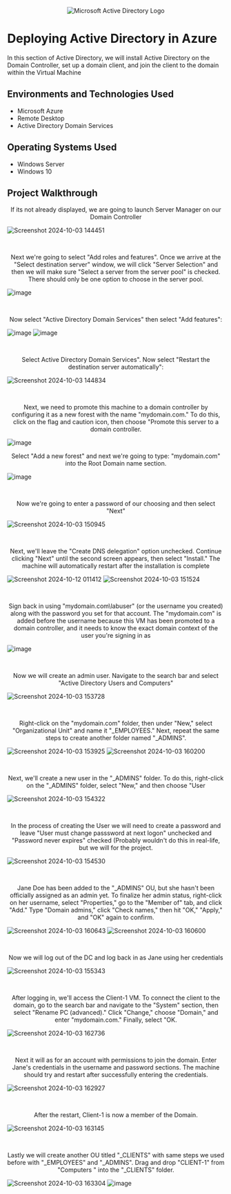 <p align="center">
<img src="https://i.imgur.com/pU5A58S.png" alt="Microsoft Active Directory Logo"/>
</p>

<h1>Deploying Active Directory in Azure</h1>
In this section of Active Directory, we will install Active Directory on the Domain Controller, set up a domain client, and join the client to the domain within the Virtual Machine<br />



<h2>Environments and Technologies Used</h2>

- Microsoft Azure 
- Remote Desktop
- Active Directory Domain Services

<h2>Operating Systems Used </h2>

- Windows Server 
- Windows 10 


<h2>Project Walkthrough</h2>

<p align="center">
If its not already displayed, we are going to launch Server Manager on our Domain Controller
<br/>

![Screenshot 2024-10-03 144451](https://github.com/user-attachments/assets/63cd699f-2067-4e01-bcf5-b8a98e010aec)

<br/>

<p align="center">
Next we're going to select "Add roles and features". Once we arrive at the "Select destination server" window, we will click "Server Selection" and then we will make sure "Select a server from the server pool" is checked. There should only be one option to choose in the server pool. 
<br/> 

![image](https://github.com/user-attachments/assets/15114d9b-418b-424e-a074-1e6c5453fd1c)

<br/>


<p align="center">
Now select "Active Directory Domain Services" then select "Add features": 
<br/>

![image](https://github.com/user-attachments/assets/6cb06787-0bbd-4e78-93ab-9af7df5c67b2)
![image](https://github.com/user-attachments/assets/1cfaddab-9bbd-4c35-babc-5be8e8c76f73)

<br />

<p align="center">
Select Active Directory Domain Services". Now select "Restart the destination server automatically":
<br/>

![Screenshot 2024-10-03 144834](https://github.com/user-attachments/assets/d371cad7-da41-4df9-ba44-71955e5f72bb)

<br />

<p align="center"> 
Next, we need to promote this machine to a domain controller by configuring it as a new forest with the name "mydomain.com." To do this, click on the flag and caution icon, then choose "Promote this server to a domain controller.
<br/>

![image](https://github.com/user-attachments/assets/84d57430-93ca-44c6-81fd-2e176fa6911f)

<p align="center">
Select "Add a new forest" and next we're going to type: "mydomain.com" into the Root Domain name section. 
<br/>

![image](https://github.com/user-attachments/assets/870becb2-82dc-4f2e-9605-1e418449d73a)

<br/>

<p align="center">
Now we're going to enter a password of our choosing and then select "Next"
<br/>

![Screenshot 2024-10-03 150945](https://github.com/user-attachments/assets/51e1b5c9-71c9-4782-919a-cf5ad5685c9b)

<br/>

<p align="center">
Next, we'll leave the "Create DNS delegation" option unchecked. Continue clicking "Next" until the second screen appears, then select "Install." The machine will automatically restart after the installation is complete
<br/>

![Screenshot 2024-10-12 011412](https://github.com/user-attachments/assets/9eea97dc-259c-4b2a-b1d0-70d304b0ad8d)
![Screenshot 2024-10-03 151524](https://github.com/user-attachments/assets/0a38db2e-8f66-4059-9e42-907c41cf0409)

<br/>

<p align="center">
Sign back in using "mydomain.com\labuser" (or the username you created) along with the password you set for that account. The "mydomain.com" is added before the username because this VM has been promoted to a domain controller, and it needs to know the exact domain context of the user you're signing in as
<br/>
  
![image](https://github.com/user-attachments/assets/e2637f23-2a2e-4ed7-9b98-1710d36e16e4)

<br/>

<p align="center">
Now we will create an admin user. Navigate to the search bar and select "Active Directory Users and Computers" 
<br/>

![Screenshot 2024-10-03 153728](https://github.com/user-attachments/assets/f4551d58-6246-4b15-ba54-8f9026c60de4)

<br/>

<p align="center">
Right-click on the "mydomain.com" folder, then under "New," select "Organizational Unit" and name it "_EMPLOYEES." Next, repeat the same steps to create another folder named "_ADMINS". 
<br/> 

![Screenshot 2024-10-03 153925](https://github.com/user-attachments/assets/16f3fbc8-f141-4cb2-b0a5-7536a3f126dc)
![Screenshot 2024-10-03 160200](https://github.com/user-attachments/assets/91fda991-2885-452c-8c25-2547b0f371a4)

<br/> 

<p align="center"> 
Next, we'll create a new user in the "_ADMINS" folder. To do this, right-click on the "_ADMINS" folder, select "New," and then choose "User
<br/>

![Screenshot 2024-10-03 154322](https://github.com/user-attachments/assets/32a37eff-a2e7-4237-a81d-fec7c012693c)

<br/>

<p align="center"> 
In the process of creating the User we will need to create a password and leave "User must change passsword at next logon" unchecked and "Password never expires" checked (Probably wouldn't do this in real-life, but we will for the project. 
<br/>

![Screenshot 2024-10-03 154530](https://github.com/user-attachments/assets/62ed4f68-1d1a-409d-b1b2-957397510598)

<br/>

<p align="center">
Jane Doe has been added to the "_ADMINS" OU, but she hasn't been officially assigned as an admin yet. To finalize her admin status, right-click on her username, select "Properties," go to the "Member of" tab, and click "Add." Type "Domain admins," click "Check names," then hit "OK," "Apply," and "OK" again to confirm.
<br/>

![Screenshot 2024-10-03 160643](https://github.com/user-attachments/assets/d8a9b38f-6810-4a05-ba18-81b2534e346c)
![Screenshot 2024-10-03 160600](https://github.com/user-attachments/assets/b243013b-dc00-40c3-9d9b-20ae0e71cd78)

<br/>

<p align="center"> 
Now we will log out of the DC and log back in as Jane using her credentials 
<br/>

![Screenshot 2024-10-03 155343](https://github.com/user-attachments/assets/6589a3b6-0e06-4efe-a175-876968be6ae5)

<br/> 

<p align="center"> 
After logging in, we'll access the Client-1 VM. To connect the client to the domain, go to the search bar and navigate to the "System" section, then select "Rename PC (advanced)." Click "Change," choose "Domain," and enter "mydomain.com." Finally, select "OK.
<br/> 

![Screenshot 2024-10-03 162736](https://github.com/user-attachments/assets/bcda3555-8d0a-4a74-9a0f-a886ec1242c9)

<br/>

<p align="center"> 
Next it will as for an account with permissions to join the domain. Enter Jane's credentials in the username and password sections. The machine should try and restart after successfully entering the credentials. 
<br/>

![Screenshot 2024-10-03 162927](https://github.com/user-attachments/assets/3d90a4bf-d6fe-44c8-842f-1cda6cd7e489)

<br/>

<p align="center">
After the restart, Client-1 is now a member of the Domain. 
<br/>

![Screenshot 2024-10-03 163145](https://github.com/user-attachments/assets/3e2c7163-4287-42c5-9e45-691c7397f017)

<br/>

<p align="center"> 
Lastly we will create another OU titled "_CLIENTS" with same steps we used before with "_EMPLOYEES" and "_ADMINS". Drag and drop "CLIENT-1" from "Computers " into the "_CLIENTS" folder. 
<br/>

![Screenshot 2024-10-03 163304](https://github.com/user-attachments/assets/7585d3e5-baf6-477f-b759-b2c85390443a)
![image](https://github.com/user-attachments/assets/0b4ac92f-e90e-40f1-92a9-81907c6d42ec)

